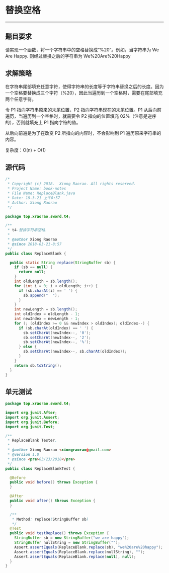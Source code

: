 # 替换空格
---
## 题目要求

请实现一个函数，将一个字符串中的空格替换成“%20”。例如，当字符串为 We Are Happy. 则经过替换之后的字符串为 We%20Are%20Happy

## 求解策略

在字符串尾部填充任意字符，使得字符串的长度等于字符串替换之后的长度。因为一个空格要替换成三个字符（%20），因此当遍历到一个空格时，需要在尾部填充两个任意字符。

令 P1 指向字符串原来的末尾位置，P2 指向字符串现在的末尾位置。P1 从后向前遍历，当遍历到一个空格时，就需要令 P2 指向的位置填充 02%（注意是逆序的），否则就填充上 P1 指向字符的值。

从后向前遍是为了在改变 P2 所指向的内容时，不会影响到 P1 遍历原来字符串的内容。

复杂度：O(n) + O(1)

## 源代码

``` java
/*
 * Copyright (c) 2018.  Xiong Raorao. All rights reserved.
 * Project Name: book-notes
 * File Name: ReplaceBlank.java
 * Date: 18-3-21 上午8:57
 * Author: Xiong Raorao
 */

package top.xraorao.sword.t4;

/**
 * t4-替换字符串空格.
 *
 * @author Xiong Raorao
 * @since 2018-03-21-8:57
 */
public class ReplaceBlank {

  public static String replace(StringBuffer sb) {
    if (sb == null) {
      return null;
    }
    int oldLength = sb.length();
    for (int i = 0; i < oldLength; i++) {
      if (sb.charAt(i) == ' ') {
        sb.append("  ");
      }
    }
    int newLength = sb.length();
    int oldIndex = oldLength - 1;
    int newIndex = newLength - 1;
    for (; (oldIndex >= 0 && newIndex > oldIndex); oldIndex--) {
      if (sb.charAt(oldIndex) == ' ') {
        sb.setCharAt(newIndex--, '0');
        sb.setCharAt(newIndex--, '2');
        sb.setCharAt(newIndex--, '%');
      } else {
        sb.setCharAt(newIndex--, sb.charAt(oldIndex));
      }
    }
    return sb.toString();
  }
}
```

## 单元测试

``` java
package top.xraorao.sword.t4;

import org.junit.After;
import org.junit.Assert;
import org.junit.Before;
import org.junit.Test;

/**
 * ReplaceBlank Tester.
 *
 * @author Xiong Raorao <xiongraorao@gmail.com>
 * @version 1.0
 * @since <pre>03/23/2018</pre>
 */
public class ReplaceBlankTest {

  @Before
  public void before() throws Exception {
  }

  @After
  public void after() throws Exception {
  }

  /**
   * Method: replace(StringBuffer sb)
   */
  @Test
  public void testReplace() throws Exception {
    StringBuffer sb = new StringBuffer("we are happy");
    StringBuffer nullString = new StringBuffer("");
    Assert.assertEquals(ReplaceBlank.replace(sb), "we%20are%20happy");
    Assert.assertEquals(ReplaceBlank.replace(nullString), "");
    Assert.assertEquals(ReplaceBlank.replace(null), null);
  }
}
```
